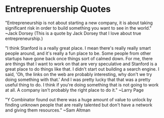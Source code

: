 # Entreprenuership Quotes

"Entrepreneurship is not about starting a new company, it is about taking significant risk in order to build something you want to see in the world." ~Jack Dorsey
(This is a quote by Jack Dorsey that I love about true entrepreneurship.)

"I think Stanford is a really great place. I mean there's really really smart people around, and it's really a fun place to be. Some people from other startups have gone back once things sort of calmed down. For me, there are things that I want to work on that are very speculative and Stanford is a great place to do things like that. I didn't start out building a search engine. I said, 'Oh, the links on the web are probably interesting, why don't we try doing something with that.' And I was pretty lucky that that was a pretty useful thing to do. I think if you're doing something that is not going to work at all. A company isn't probably the right place to do it." ~Larry Page

"Y Combinator found out there was a huge amount of value to unlock by finding unknown people that are really talented but don't have a network and giving them resources." ~Sam Altman
